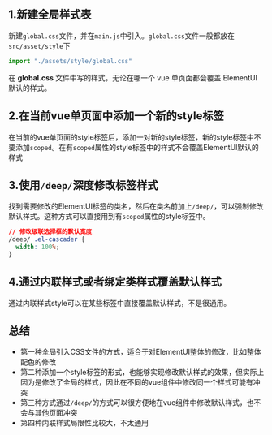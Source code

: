 ## 1.新建全局样式表
新建`global.css`文件，并在`main.js`中引入。`global.css`文件一般都放在`src/asset/style`下

```javascript
import "./assets/style/global.css"
```

在 **global.css** 文件中写的样式，无论在哪一个 vue 单页面都会覆盖 ElementUI 默认的样式。

## 2.在当前vue单页面中添加一个新的style标签
在当前的vue单页面的style标签后，添加一对新的style标签，新的style标签中不要添加`scoped`。在有`scoped`属性的style标签中的样式不会覆盖ElementUI默认的样式

## 3.使用`/deep/`深度修改标签样式
找到需要修改的ElementUI标签的类名，然后在类名前加上`/deep/`，可以强制修改默认样式。这种方式可以直接用到有`scoped`属性的style标签中。

```css
// 修改级联选择框的默认宽度
/deep/ .el-cascader {
  width: 100%;
}
```

## 4.通过内联样式或者绑定类样式覆盖默认样式
通过内联样式style可以在某些标签中直接覆盖默认样式，不是很通用。


## 总结
- 第一种全局引入CSS文件的方式，适合于对ElementUI整体的修改，比如整体配色的修改
- 第二种添加一个style标签的形式，也能够实现修改默认样式的效果，但实际上因为是修改了全局的样式，因此在不同的vue组件中修改同一个样式可能有冲突
- 第三种方式通过`/deep/`的方式可以很方便地在vue组件中修改默认样式，也不会与其他页面冲突
- 第四种内联样式局限性比较大，不太通用